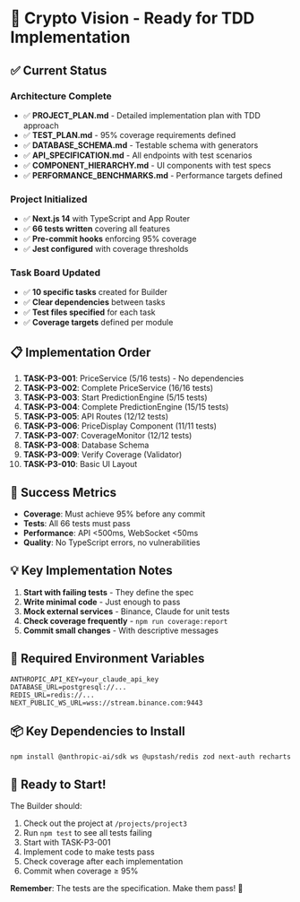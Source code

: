 # 🚀 Crypto Vision - Ready for TDD Implementation

## ✅ Current Status

### Architecture Complete
- ✅ **PROJECT_PLAN.md** - Detailed implementation plan with TDD approach
- ✅ **TEST_PLAN.md** - 95% coverage requirements defined
- ✅ **DATABASE_SCHEMA.md** - Testable schema with generators
- ✅ **API_SPECIFICATION.md** - All endpoints with test scenarios
- ✅ **COMPONENT_HIERARCHY.md** - UI components with test specs
- ✅ **PERFORMANCE_BENCHMARKS.md** - Performance targets defined

### Project Initialized
- ✅ **Next.js 14** with TypeScript and App Router
- ✅ **66 tests written** covering all features
- ✅ **Pre-commit hooks** enforcing 95% coverage
- ✅ **Jest configured** with coverage thresholds

### Task Board Updated
- ✅ **10 specific tasks** created for Builder
- ✅ **Clear dependencies** between tasks
- ✅ **Test files specified** for each task
- ✅ **Coverage targets** defined per module

## 📋 Implementation Order

1. **TASK-P3-001**: PriceService (5/16 tests) - No dependencies
2. **TASK-P3-002**: Complete PriceService (16/16 tests)
3. **TASK-P3-003**: Start PredictionEngine (5/15 tests)
4. **TASK-P3-004**: Complete PredictionEngine (15/15 tests)
5. **TASK-P3-005**: API Routes (12/12 tests)
6. **TASK-P3-006**: PriceDisplay Component (11/11 tests)
7. **TASK-P3-007**: CoverageMonitor (12/12 tests)
8. **TASK-P3-008**: Database Schema
9. **TASK-P3-009**: Verify Coverage (Validator)
10. **TASK-P3-010**: Basic UI Layout

## 🎯 Success Metrics

- **Coverage**: Must achieve 95% before any commit
- **Tests**: All 66 tests must pass
- **Performance**: API <500ms, WebSocket <50ms
- **Quality**: No TypeScript errors, no vulnerabilities

## 💡 Key Implementation Notes

1. **Start with failing tests** - They define the spec
2. **Write minimal code** - Just enough to pass
3. **Mock external services** - Binance, Claude for unit tests
4. **Check coverage frequently** - `npm run coverage:report`
5. **Commit small changes** - With descriptive messages

## 🔧 Required Environment Variables

```env
ANTHROPIC_API_KEY=your_claude_api_key
DATABASE_URL=postgresql://...
REDIS_URL=redis://...
NEXT_PUBLIC_WS_URL=wss://stream.binance.com:9443
```

## 📦 Key Dependencies to Install

```bash
npm install @anthropic-ai/sdk ws @upstash/redis zod next-auth recharts
```

## 🚦 Ready to Start!

The Builder should:
1. Check out the project at `/projects/project3`
2. Run `npm test` to see all tests failing
3. Start with TASK-P3-001
4. Implement code to make tests pass
5. Check coverage after each implementation
6. Commit when coverage ≥ 95%

**Remember**: The tests are the specification. Make them pass! 🎯